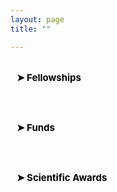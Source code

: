 ```yaml
---
layout: page
title: ""

---
```


<!-- Fellowships -->
<div class="collapsible">
  <h1 class="collapsible-title">&#10148; Fellowships</h1>
  <div class="collapsible-content">
    <ul>
      <li>(2020) Postdoctoral Fellowship-Special Research Fund Ghent University, <a href="https://www.ugent.be/en" target="_blank" rel="noopener">Ghent University</a> project, Belgium. Research grant number BOF20/PDO/032.</li>
      <li>(2020) Marie Curie Research Leaders 2025 - A Fellowship Programme developing the Next Generation of Agri-Food Research Leaders, Austria/Ireland (granted, but untaken/excused).</li>
      <li>(2016) PhD Research Fellowship, <a href="https://www.ugent.be/en" target="_blank" rel="noopener">Ghent University</a>, Belgium in the framework of <a href="http://www.mycokey.eu/" target="_blank" rel="noopener">Mycokey</a> project.</li>
      <li>(2015) Erasmus Student Mobility for Studies, Center for Analytical Chemistry, Universität für Bodenkultur Wien, Austria.</li>
      <li>(2014) Erasmus Student Mobility for Placement, _IfADo_ Institute, Dortmund, Germany.</li>
      <li>(2012) Turkish Government Scholarship, Turkey (through the <a href="https://www.turkiyeburslari.gov.tr/" target="_blank" rel="noopener">Türkiye Scholarships</a>).</li>
      <li>(2012) Full Tuition Graduate Teaching and Research Assistantship, Assiut University, Egypt.</li>
    </ul>
  </div>
</div>

<!-- Funds -->
<div class="collapsible">
  <h1 class="collapsible-title">&#10148; Funds</h1>
  <div class="collapsible-content">
    <ul>
      <li>(2021) <a href="https://www.ugent.be/en/research/funding/devcoop/globalmindsfund.htm" target="_blank" rel="noopener">VLIRUOS Global Minds Grant</a> from Ghent University for the project "AF-CYSTIN-milk" to assess the incidence of aflatoxin M1 and microcystin-LR in water buffalo milk from Philippines and their potential in vitro toxic interaction. Role: Principal Researcher.</li>
      <li>(2018) <a href="https://www.ugent.be/en/research/funding/devcoop/globalmindsfund.htm" target="_blank" rel="noopener">VLIRUOS Global Minds Grant</a> from Ghent University for the side project "MYCOSUGAR" to enrich our knowledge on mycotoxin occurrence in sugarcane as an important cash crop in Africa. Role: Principal Researcher.</li>
    </ul>
  </div>
</div>

<!-- Scientific Awards -->
<div class="collapsible">
  <h1 class="collapsible-title">&#10148; Scientific Awards</h1>
  <div class="collapsible-content">
    <ul>
      <li>(2022) Best Oral Presentation from <a href="https://www.mdpi.com/journal/toxins" target="_blank" rel="noopener">Toxins journal</a> at the international conference <a href="http://pofmy.imi.hr/" target="_blank" rel="noopener">Power of Fungi and Mycotoxins in Climate Change Symposium</a>, which has been hold in Croatia.</li>
      <li>(2019) The Young Scientist Award during the <a href="https://eurachem2019.akki.ut.ee/" target="_blank" rel="noopener">EURACHEM 2019</a> meeting held in Tartu, Estonia.</li>
      <li>(2018) Best Poster Award from <a href="https://www.mdpi.com/journal/toxins" target="_blank" rel="noopener">Toxins journal</a> at the 2nd African Symposium on Mycotoxicology, which was hold in Kenya.</li>
    </ul>
  </div>
</div>


<script>
  // Function to toggle collapsible sections
  function toggleCollapsible(event) {
    const content = event.target.nextElementSibling;
    event.target.classList.toggle("active");
    if (content.style.maxHeight){
      content.style.maxHeight = null;
    } else {
      content.style.maxHeight = content.scrollHeight + "px";
    }
  }

  // Add event listeners to collapsible titles
  const collapsibleTitles = document.getElementsByClassName("collapsible-title");
  for (let i = 0; i < collapsibleTitles.length; i++) {
    collapsibleTitles[i].addEventListener("click", toggleCollapsible);
  }
</script>

<style>
  /* Style for collapsible sections */
  .collapsible {
    border: 0px solid #ddd;
    margin-bottom: 1px;
    border-radius: 1px;
  }

  .collapsible-title {
    color: black; /* make font black */
    cursor: pointer;
    font-size: 15px;
    font-weight: bold;
    padding: 10px;
    border-radius: 2px;
    outline: none;
  }

  .collapsible-content {
    max-height: 0;
    overflow: hidden;
    transition: max-height 0.2s ease-out;
    padding: 5px;
  }

  .collapsible-title.active {
    background-color: #ccc;
  }
</style>

